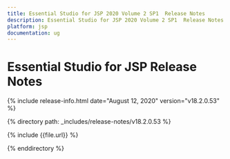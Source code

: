 ```yaml
---
title: Essential Studio for JSP 2020 Volume 2 SP1  Release Notes  
description: Essential Studio for JSP 2020 Volume 2 SP1  Release Notes  
platform: jsp
documentation: ug
---
```


# Essential Studio for JSP  Release Notes  

{% include release-info.html date="August 12, 2020"  version="v18.2.0.53" %} 


{% directory path: _includes/release-notes/v18.2.0.53 %}

{% include {{file.url}} %}

{% enddirectory %}